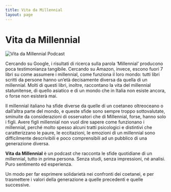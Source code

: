```yaml
---
title: Vita da Millennial
layout: page
---
```

# Vita da Millennial

<img class="image" src="{{site.url}}/assets/VitaDaMillennial_logo_podcast.png" alt="Vita da Millennial Podcast">

Cercando su Google, i risultati di ricerca sulla parola ‘Millennial’ producono poca testimonianza tangibile. Cercando su Amazon, invece, escono fuori 7 libri su come assumere i millennial, come funziona il loro mondo: tutti libri scritti da persone hanno un’età decisamente diversa da quella di un millennial. Molti di questi libri, inoltre, raccontano la vita del millennial statunitense, di quello asiatico e di un mondo che in Italia non esiste ancora, o forse non esisterà mai.

Il millennial italiano ha sfide diverse da quelle di un coetaneo oltreoceano o dall’altra parte del mondo, e queste sfide sono sempre troppo sottovalutate, sminuite da considerazioni di osservatori che di Millennial, forse, hanno solo i figli. Avere figli millennial non vuol dire sapere come funzionano i millennial, perché molto spesso alcuni tratti psicologici e distintivi che caratterizzano le paure, le eccitazioni, le emozioni di un millennial sono difficilmente descrivibili e poco comprensibili ad un pubblico di una generazione diversa.

**Vita da Millennial** è un podcast che racconta le sfide quotidiane di un millennial, tutto in prima persona. Senza studi, senza impressioni, né analisi. Puro sentimento ed esperienza.

Un modo per far esprimere solidarietà nei confronti dei coetanei, e per trasmettere i valori della generazione a quelle precedenti e quelle successive.

<script src="//rss.bloople.net/?url=https%3A%2F%2Fanchor.fm%2Fs%2F2affe2c%2Fpodcast%2Frss&detail=-1&showtitle=false&type=js"></script>
